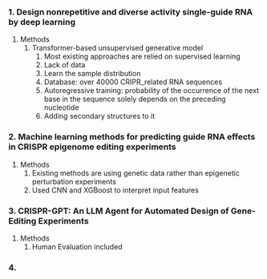 ### 1.  Design nonrepetitive and diverse activity single-guide RNA by deep learning
1. Methods
	1. Transformer-based unsupervised generative model
		1. Most existing approaches are relied on supervised learning
		2. Lack of data
		3. Learn the sample distribution
		4. Database: over 40000 CRIPR_related RNA sequences
		5. Autoregressive training: probability of the occurrence of the next base in the sequence solely depends on the preceding nucleotide
		6. Adding secondary structures to it
### 2. Machine learning methods for predicting guide RNA effects in CRISPR epigenome editing experiments
1. Methods
	1. Existing methods are using genetic data rather than epigenetic perturbation experiments
	2. Used CNN and XGBoost to interpret input features
### 3. CRISPR-GPT: An LLM Agent for Automated Design of Gene-Editing Experiments 
1. Methods
	1. Human Evaluation included
### 4. 